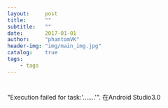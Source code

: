 ```yaml
---
layout:     post
title:      ""
subtitle:   ""
date:       2017-01-01
author:     "phantomVK"
header-img: "img/main_img.jpg"
catalog:    true
tags:
    - tags
---
```



# 

"Execution failed for task:'.......'".
 在Android Studio3.0 

